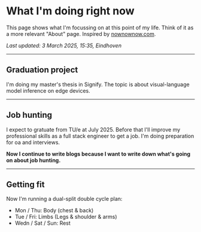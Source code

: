 # What I'm doing right now
This page shows what I'm focussing on at this point of my life. Think of it as a more relevant "About" page. Inspired by [nownownow.com](https://nownownow.com/about).

*Last updated: 3 March 2025, 15:35, Eindhoven*

---


## Graduation project
I'm doing my master's thesis in Signify. The topic is about visual-language model inference on edge devices.

---
## Job hunting
I expect to gratuate from TU/e at July 2025. Before that I'll improve my professional skills as a full stack engineer to get a job. I'm doing preparation for oa and interviews.

**Now I continue to write blogs because I want to write down what's going on about job hunting.**

---
## Getting fit

Now I'm running a dual-split double cycle plan:
- Mon / Thu: Body (chest & back)
- Tue / Fri: Limbs (Legs & shoulder & arms)
- Wedn / Sat / Sun: Rest


